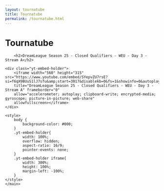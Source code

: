 ```yaml
---
layout: tournatube
title: Tournatube
permalink: /tournatube.html
---
```


  <main>
        <h1>Tournatube</h1>

        <h2>DreamLeague Season 25 - Closed Qualifiers - WEU - Day 3 - Stream A</h2>
        
    <div class="yt-embed-holder">
        <iframe width="560" height="315" src="https://www.youtube.com/embed/SYepvZU7rsE?si=f6qX9BUuS1lJ7sfu&amp;start=3017&disablekb=0&fs=1&showinfo=0&autoplay=1&controls=0&color=white&rel=0&playsinline=1&enablejsapi=1&playlist=SYepvZU7rsE"
        title="DreamLeague Season 25 - Closed Qualifiers - WEU - Day 3 - Stream A" frameborder="0"
        allow="accelerometer; autoplay; clipboard-write; encrypted-media; gyroscope; picture-in-picture; web-share"
        allowfullscreen></iframe>
    </div>

    <style>
        body {
            background-color: #000;
        }
        .yt-embed-holder{
            width: 100%;
            overflow: hidden;
            aspect-ratio: 16/9;
            pointer-events: none;
        }
        .yt-embed-holder iframe{
            width: 300%;
            height: 100%;
            margin-left: -100%;
        }
    </style>
    </main>